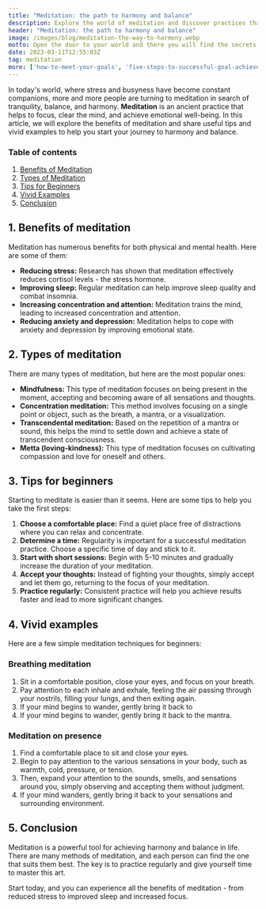 ```yaml
---
title: "Meditation: the path to harmony and balance"
description: Explore the world of meditation and discover practices that will help you achieve harmony and balance. Discover how meditation can improve your physical and emotional well being and learn how to control your thoughts and manage your attention
header: "Meditation: the path to harmony and balance"
image: /images/blog/meditation-the-way-to-harmony.webp
motto: Open the door to your world and there you will find the secrets of meditation-the key to harmony and balance that will transform your life
date: 2023-03-11T12:55:03Z
tag: meditation
more: ['how-to-meet-your-goals', 'five-steps-to-successful-goal-achievement']
---
```

In today's world, where stress and busyness have become constant companions, more and more people are turning to meditation in search of tranquility, balance, and harmony. **Meditation** is an ancient practice that helps to focus, clear the mind, and achieve emotional well-being. In this article, we will explore the benefits of meditation and share useful tips and vivid examples to help you start your journey to harmony and balance.

### Table of contents

1.  [Benefits of Meditation](#benefits-of-meditation)
2.  [Types of Meditation](#types-of-meditation)
3.  [Tips for Beginners](#tips-for-beginners)
4.  [Vivid Examples](#vivid-examples)
5.  [Conclusion](#conclusion)

<a name="benefits-of-meditation"></a>

## 1. Benefits of meditation

Meditation has numerous benefits for both physical and mental health. Here are some of them:

*   **Reducing stress:** Research has shown that meditation effectively reduces cortisol levels - the stress hormone.
*   **Improving sleep:** Regular meditation can help improve sleep quality and combat insomnia.
*   **Increasing concentration and attention:** Meditation trains the mind, leading to increased concentration and attention.
*   **Reducing anxiety and depression:** Meditation helps to cope with anxiety and depression by improving emotional state.

<a name="types-of-meditation"></a>

## 2. Types of meditation

There are many types of meditation, but here are the most popular ones:

*   **Mindfulness:** This type of meditation focuses on being present in the moment, accepting and becoming aware of all sensations and thoughts.
*   **Concentration meditation:** This method involves focusing on a single point or object, such as the breath, a mantra, or a visualization.
*   **Transcendental meditation:** Based on the repetition of a mantra or sound, this helps the mind to settle down and achieve a state of transcendent consciousness.
*   **Metta (loving-kindness):** This type of meditation focuses on cultivating compassion and love for oneself and others.

<a name="tips-for-beginners"></a>

## 3. Tips for beginners

Starting to meditate is easier than it seems. Here are some tips to help you take the first steps:

1.  **Choose a comfortable place:** Find a quiet place free of distractions where you can relax and concentrate.
2.  **Determine a time:** Regularity is important for a successful meditation practice. Choose a specific time of day and stick to it.
3.  **Start with short sessions:** Begin with 5-10 minutes and gradually increase the duration of your meditation.
4.  **Accept your thoughts:** Instead of fighting your thoughts, simply accept and let them go, returning to the focus of your meditation.
5.  **Practice regularly:** Consistent practice will help you achieve results faster and lead to more significant changes.

<a name="vivid-examples"></a>

## 4. Vivid examples

Here are a few simple meditation techniques for beginners:

### Breathing meditation

1.  Sit in a comfortable position, close your eyes, and focus on your breath.
2.  Pay attention to each inhale and exhale, feeling the air passing through your nostrils, filling your lungs, and then exiting again.
3.  If your mind begins to wander, gently bring it back to
4.  If your mind begins to wander, gently bring it back to the mantra.

### Meditation on presence

1.  Find a comfortable place to sit and close your eyes.
2.  Begin to pay attention to the various sensations in your body, such as warmth, cold, pressure, or tension.
3.  Then, expand your attention to the sounds, smells, and sensations around you, simply observing and accepting them without judgment.
4.  If your mind wanders, gently bring it back to your sensations and surrounding environment.

<a name="conclusion"></a>

## 5. Conclusion

Meditation is a powerful tool for achieving harmony and balance in life. There are many methods of meditation, and each person can find the one that suits them best. The key is to practice regularly and give yourself time to master this art. 

  
Start today, and you can experience all the benefits of meditation - from reduced stress to improved sleep and increased focus.
